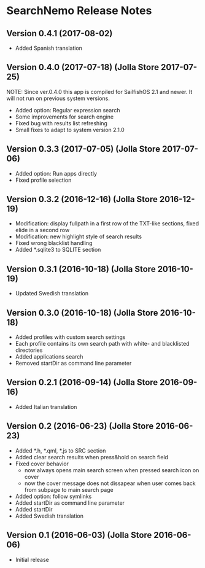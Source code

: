
# SearchNemo Release Notes

## Version 0.4.1 (2017-08-02)
* Added Spanish translation

## Version 0.4.0 (2017-07-18) (Jolla Store 2017-07-25)
NOTE: Since ver.0.4.0 this app is compiled for SailfishOS 2.1 and newer. It will not run on previous system versions.

* Added option: Regular expression search
* Some improvements for search engine
* Fixed bug with results list refreshing
* Small fixes to adapt to system version 2.1.0

## Version 0.3.3 (2017-07-05) (Jolla Store 2017-07-06)
* Added option: Run apps directly
* Fixed profile selection

## Version 0.3.2 (2016-12-16) (Jolla Store 2016-12-19)
* Modification: display fullpath in a first row of the TXT-like sections, fixed elide in a second row
* Modification: new highlight style of search results
* Fixed wrong blacklist handling
* Added *.sqlite3 to SQLITE section

## Version 0.3.1 (2016-10-18) (Jolla Store 2016-10-19)
* Updated Swedish translation

## Version 0.3.0 (2016-10-18) (Jolla Store 2016-10-18)
* Added profiles with custom search settings
* Each profile contains its own search path with white- and blacklisted directories
* Added applications search
* Removed startDir as command line parameter

## Version 0.2.1 (2016-09-14) (Jolla Store 2016-09-16)
* Added Italian translation

## Version 0.2 (2016-06-23) (Jolla Store 2016-06-23)
* Added *.h, *.qml, *.js to SRC section
* Added clear search results when press&hold on search field 
* Fixed cover behavior
  * now always opens main search screen when pressed search icon on cover
  * now the cover message does not dissapear when user comes back from subpage to main search page
* Added option: follow symlinks
* Added startDir as command line parameter
* Added startDir
* Added Swedish translation

## Version 0.1 (2016-06-03) (Jolla Store 2016-06-06)
 * Initial release
